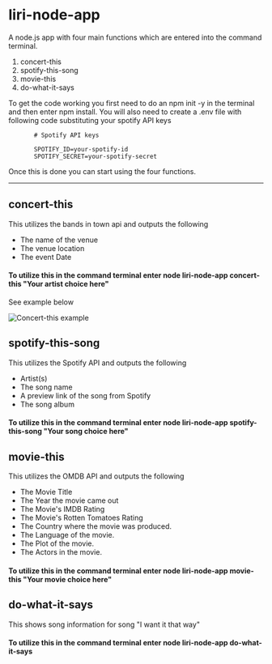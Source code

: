 # liri-node-app
A node.js app with four main functions which are entered into the command terminal.
1. concert-this
2. spotify-this-song
3. movie-this
4. do-what-it-says

To get the code working you first need to do an npm init -y in the terminal and then enter npm install.
 You will also need to create a .env file with following code substituting your spotify API keys
           
           # Spotify API keys

           SPOTIFY_ID=your-spotify-id
           SPOTIFY_SECRET=your-spotify-secret
           
Once this is done you can start using the four functions.     
________________________________________________________________________________________________________________________________________

## concert-this
This utilizes the bands in town api and outputs the following
   - The name of the venue
   - The venue location
   - The event Date
   
#### To utilize this in the command terminal enter node liri-node-app concert-this "Your artist choice here"
See example below

![Concert-this example](/images/concert-this.jpg?raw=true "concert-this example")


## spotify-this-song
This utilizes the Spotify API and outputs the following
   - Artist(s)
   - The song name
   - A preview link of the song from Spotify
   - The song album

#### To utilize this in the command terminal enter node liri-node-app spotify-this-song "Your song choice here"

## movie-this
This utilizes the OMDB API and outputs the following
   - The Movie Title
   - The Year the movie came out
   - The Movie's IMDB Rating
   - The Movie's Rotten Tomatoes Rating
   - The Country where the movie was produced.
   - The Language of the movie.
   - The Plot of the movie.
   - The Actors in the movie.
 
#### To utilize this in the command terminal enter node liri-node-app movie-this "Your movie choice here"
  
  ## do-what-it-says
  This shows song information for song "I want it that way"
  
 #### To utilize this in the command terminal enter node liri-node-app do-what-it-says
 
 

 
 
 
